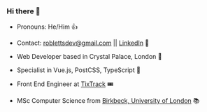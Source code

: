 ### Hi there 👋

+ Pronouns: He/Him 👍 

+ Contact: roblettsdev@gmail.com || [LinkedIn](https://www.linkedin.com/in/robertletts) 📮

+ Web Developer based in Crystal Palace, London 🦖

+ Specialist in Vue.js, PostCSS, TypeScript 🚀

+ Front End Engineer at [TixTrack](https://www.tixtrack.com/) 🎟 

+ MSc Computer Science from [Birkbeck, University of London](https://www.bbk.ac.uk/study/2022/postgraduate/programmes/TMSCOSCI_C/0/computer-science-msc) 📚
